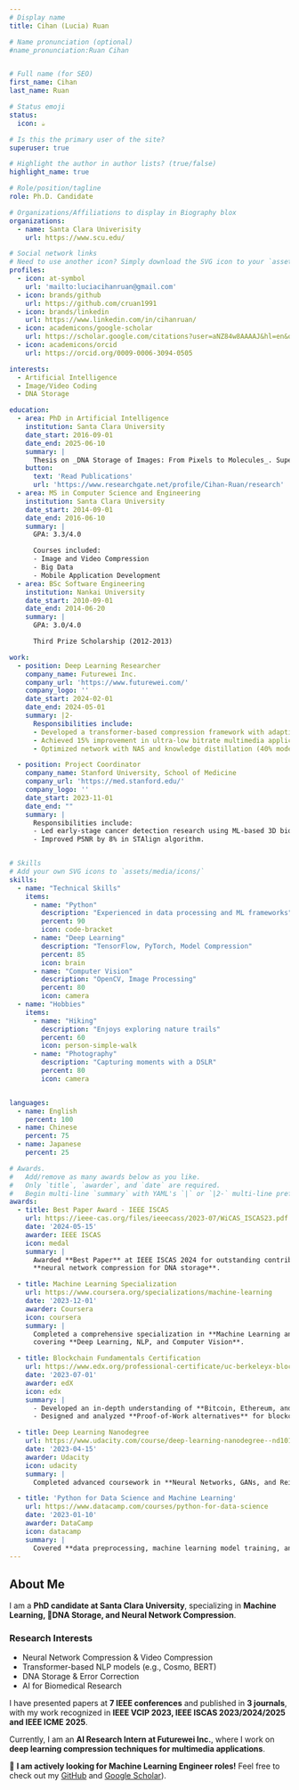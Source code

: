 ```yaml
---
# Display name
title: Cihan (Lucia) Ruan

# Name pronunciation (optional)
#name_pronunciation:Ruan Cihan


# Full name (for SEO)
first_name: Cihan
last_name: Ruan

# Status emoji
status:
  icon: ☕️

# Is this the primary user of the site?
superuser: true

# Highlight the author in author lists? (true/false)
highlight_name: true

# Role/position/tagline
role: Ph.D. Candidate

# Organizations/Affiliations to display in Biography blox
organizations:
  - name: Santa Clara Univerisity
    url: https://www.scu.edu/

# Social network links
# Need to use another icon? Simply download the SVG icon to your `assets/media/icons/` folder.
profiles:
  - icon: at-symbol
    url: 'mailto:luciacihanruan@gmail.com'
  - icon: brands/github
    url: https://github.com/cruan1991
  - icon: brands/linkedin
    url: https://www.linkedin.com/in/cihanruan/
  - icon: academicons/google-scholar
    url: https://scholar.google.com/citations?user=aNZ84w8AAAAJ&hl=en&oi=ao
  - icon: academicons/orcid
    url: https://orcid.org/0009-0006-3094-0505

interests:
  - Artificial Intelligence
  - Image/Video Coding
  - DNA Storage

education:
  - area: PhD in Artificial Intelligence
    institution: Santa Clara University
    date_start: 2016-09-01
    date_end: 2025-06-10
    summary: |
      Thesis on _DNA Storage of Images: From Pixels to Molecules_. Supervised by [Dr. Nam Ling](https://www.scu.edu/engineering/faculty/ling-nam/). Presented papers at 7 IEEE conferences with the contributions being published in 3 journals.
    button:
      text: 'Read Publications'
      url: 'https://www.researchgate.net/profile/Cihan-Ruan/research'
  - area: MS in Computer Science and Engineering
    institution: Santa Clara University
    date_start: 2014-09-01
    date_end: 2016-06-10
    summary: |
      GPA: 3.3/4.0

      Courses included:
      - Image and Video Compression
      - Big Data
      - Mobile Application Development
  - area: BSc Software Engineering
    institution: Nankai University
    date_start: 2010-09-01
    date_end: 2014-06-20
    summary: |
      GPA: 3.0/4.0

      Third Prize Scholarship (2012-2013)

work:
  - position: Deep Learning Researcher
    company_name: Futurewei Inc.
    company_url: 'https://www.futurewei.com/'
    company_logo: ''
    date_start: 2024-02-01
    date_end: 2024-05-01
    summary: |2-
      Responsibilities include:
      - Developed a transformer-based compression framework with adaptive attention.
      - Achieved 15% improvement in ultra-low bitrate multimedia applications.
      - Optimized network with NAS and knowledge distillation (40% model size reduction).

  - position: Project Coordinator
    company_name: Stanford University, School of Medicine
    company_url: 'https://med.stanford.edu/'
    company_logo: ''
    date_start: 2023-11-01
    date_end: ""
    summary: |
      Responsibilities include:
      - Led early-stage cancer detection research using ML-based 3D biological structure alignment.
      - Improved PSNR by 8% in STAlign algorithm.


# Skills
# Add your own SVG icons to `assets/media/icons/`
skills:
  - name: "Technical Skills"
    items:
      - name: "Python"
        description: "Experienced in data processing and ML frameworks"
        percent: 90
        icon: code-bracket
      - name: "Deep Learning"
        description: "TensorFlow, PyTorch, Model Compression"
        percent: 85
        icon: brain
      - name: "Computer Vision"
        description: "OpenCV, Image Processing"
        percent: 80
        icon: camera
  - name: "Hobbies"
    items:
      - name: "Hiking"
        description: "Enjoys exploring nature trails"
        percent: 60
        icon: person-simple-walk
      - name: "Photography"
        description: "Capturing moments with a DSLR"
        percent: 80
        icon: camera


languages:
  - name: English
    percent: 100
  - name: Chinese
    percent: 75
  - name: Japanese
    percent: 25

# Awards.
#   Add/remove as many awards below as you like.
#   Only `title`, `awarder`, and `date` are required.
#   Begin multi-line `summary` with YAML's `|` or `|2-` multi-line prefix and indent 2 spaces below.
awards:
  - title: Best Paper Award - IEEE ISCAS
    url: https://ieee-cas.org/files/ieeecass/2023-07/WiCAS_ISCAS23.pdf
    date: '2024-05-15'
    awarder: IEEE ISCAS
    icon: medal
    summary: |
      Awarded **Best Paper** at IEEE ISCAS 2024 for outstanding contributions in 
      **neural network compression for DNA storage**.

  - title: Machine Learning Specialization
    url: https://www.coursera.org/specializations/machine-learning
    date: '2023-12-01'
    awarder: Coursera
    icon: coursera
    summary: |
      Completed a comprehensive specialization in **Machine Learning and AI**, 
      covering **Deep Learning, NLP, and Computer Vision**.

  - title: Blockchain Fundamentals Certification
    url: https://www.edx.org/professional-certificate/uc-berkeleyx-blockchain-fundamentals
    date: '2023-07-01'
    awarder: edX
    icon: edx
    summary: |
      - Developed an in-depth understanding of **Bitcoin, Ethereum, and smart contracts**.
      - Designed and analyzed **Proof-of-Work alternatives** for blockchain security.

  - title: Deep Learning Nanodegree
    url: https://www.udacity.com/course/deep-learning-nanodegree--nd101
    date: '2023-04-15'
    awarder: Udacity
    icon: udacity
    summary: |
      Completed advanced coursework in **Neural Networks, GANs, and Reinforcement Learning**.

  - title: 'Python for Data Science and Machine Learning'
    url: https://www.datacamp.com/courses/python-for-data-science
    date: '2023-01-10'
    awarder: DataCamp
    icon: datacamp
    summary: |
      Covered **data preprocessing, machine learning model training, and visualization** in Python.
---
```


## About Me

I am a **PhD candidate at Santa Clara University**, specializing in **Machine Learning, DNA Storage, and Neural Network Compression**.

### **Research Interests**
- Neural Network Compression & Video Compression  
- Transformer-based NLP models (e.g., Cosmo, BERT)  
- DNA Storage & Error Correction  
- AI for Biomedical Research  

I have presented papers at **7 IEEE conferences** and published in **3 journals**, with my work recognized in **IEEE VCIP 2023, IEEE ISCAS 2023/2024/2025 and IEEE ICME 2025**.

Currently, I am an **AI Research Intern at Futurewei Inc.**, where I work on **deep learning compression techniques for multimedia applications**.

🚀 **I am actively looking for Machine Learning Engineer roles!** Feel free to check out my [GitHub](https://github.com/cruan1991) and [Google Scholar](https://scholar.google.com/citations?user=aNZ84w8AAAAJ&hl=en&oi=ao)).
